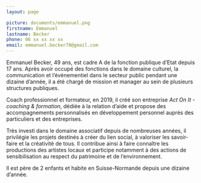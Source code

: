 ```yaml
---
layout: page

picture: documents/emmanuel.png
firstname: Emmanuel
lastname: Becker
phone: 06 xx xx xx xx
email: emmanuel.becker70@gmail.com
---
```


Emmanuel Becker, 49 ans, est cadre A de la fonction publique d’Etat depuis 17 ans. Après avoir occupé des fonctions dans le domaine culturel, la communication et l’événementiel dans le secteur public pendant une dizaine d’année, il a été chargé de mission et manager au sein de plusieurs structures publiques.

Coach professionnel et formateur, en 2019, il créé son entreprise _Act On It - coaching & formation_, dédiée à la relation d’aide et propose des accompagnements personnalisés en développement personnel auprès des particuliers et des entreprises.

Très investi dans le domaine associatif depuis de nombreuses années, il privilégie les projets destinés à créer du lien social, à valoriser les savoir-faire et la créativité de tous. Il contribue ainsi à faire connaître les productions des artistes locaux et participe notamment à des actions de sensibilisation au respect du patrimoine et de l’environnement.

Il est père de 2 enfants et habite en Suisse-Normande depuis une dizaine d’année. 
